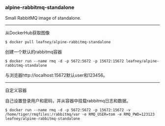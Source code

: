 ### alpine-rabbitmq-standalone

Small RabbitMQ image of standalone.

***

从DockerHub获取图像

```
$ docker pull leafney/alpine-rabbitmq-standalone
```

创建一个默认的rabbitmq容器

```
$ docker run --name rmq -d -p 5672:5672 -p 15672:15672 leafney/alpine-rabbitmq-standalone
```

与浏览器http://localhost:15672默认user和123456。



***

自定义容器

自己设置登录用户和密码，并从容器中挂载rabbitmq日志和数据。
```
$ docker run --name rmq -d -p 5672:5672 -p 15672:15672 -v /home/tiger/rmqfiles:/rabbitmq/var -e RMQ_USER=tom -e RMQ_PWD=123123 leafney/alpine-rabbitmq-standalone
```
